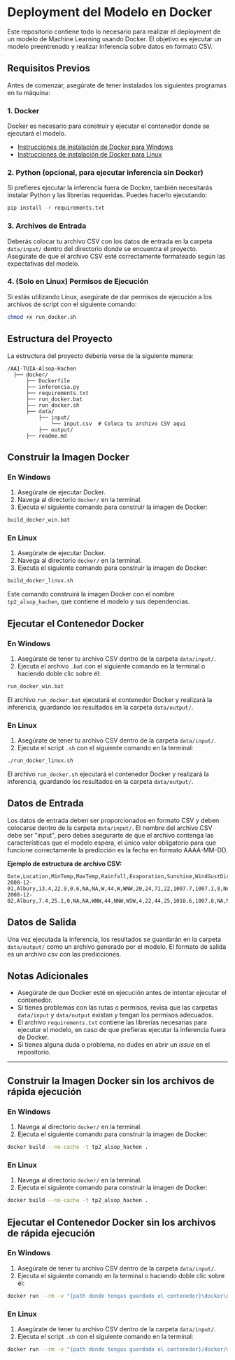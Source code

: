 # Deployment del Modelo en Docker

Este repositorio contiene todo lo necesario para realizar el deployment de un modelo de Machine Learning usando Docker. El objetivo es ejecutar un modelo preentrenado y realizar inferencia sobre datos en formato CSV.

## Requisitos Previos

Antes de comenzar, asegúrate de tener instalados los siguientes programas en tu máquina:

### 1. Docker
Docker es necesario para construir y ejecutar el contenedor donde se ejecutará el modelo.  
- [Instrucciones de instalación de Docker para Windows](https://docs.docker.com/docker-for-windows/install/)
- [Instrucciones de instalación de Docker para Linux](https://docs.docker.com/engine/install/)

### 2. Python (opcional, para ejecutar inferencia sin Docker)
Si prefieres ejecutar la inferencia fuera de Docker, también necesitarás instalar Python y las librerías requeridas. Puedes hacerlo ejecutando:

```bash
pip install -r requirements.txt
```

### 3. Archivos de Entrada
Deberás colocar tu archivo CSV con los datos de entrada en la carpeta `data/input/` dentro del directorio donde se encuentra el proyecto. Asegúrate de que el archivo CSV esté correctamente formateado según las expectativas del modelo.

### 4. (Solo en Linux) Permisos de Ejecución
Si estás utilizando Linux, asegúrate de dar permisos de ejecución a los archivos de script con el siguiente comando:

```bash
chmod +x run_docker.sh
```

## Estructura del Proyecto

La estructura del proyecto debería verse de la siguiente manera:

```
/AA1-TUIA-Alsop-Hachen
  ├── docker/
      ├── Dockerfile
      ├── inferencia.py
      ├── requirements.txt
      ├── run_docker.bat
      ├── run_docker.sh
      ├── data/
          ├── input/
              └── input.csv  # Coloca tu archivo CSV aquí
          ├── output/
      ├── readme.md
```

## Construir la Imagen Docker

### En Windows

1. Asegúrate de ejecutar Docker.
2. Navega al directorio `docker/` en la terminal.
3. Ejecuta el siguiente comando para construir la imagen de Docker:

```bash
build_docker_win.bat
```

### En Linux

1. Asegúrate de ejecutar Docker.
2. Navega al directorio `docker/` en la terminal.
3. Ejecuta el siguiente comando para construir la imagen de Docker:

```bash
build_docker_linux.sh
```

Este comando construirá la imagen Docker con el nombre `tp2_alsop_hachen`, que contiene el modelo y sus dependencias.

## Ejecutar el Contenedor Docker

### En Windows

1. Asegúrate de tener tu archivo CSV dentro de la carpeta `data/input/`.
2. Ejecuta el archivo `.bat` con el siguiente comando en la terminal o haciendo doble clic sobre él:

```bash
run_docker_win.bat
```

El archivo `run_docker.bat` ejecutará el contenedor Docker y realizará la inferencia, guardando los resultados en la carpeta `data/output/`.

### En Linux

1. Asegúrate de tener tu archivo CSV dentro de la carpeta `data/input/`.
2. Ejecuta el script `.sh` con el siguiente comando en la terminal:

```bash
./run_docker_linux.sh
```

El archivo `run_docker.sh` ejecutará el contenedor Docker y realizará la inferencia, guardando los resultados en la carpeta `data/output/`.

## Datos de Entrada

Los datos de entrada deben ser proporcionados en formato CSV y deben colocarse dentro de la carpeta `data/input/`. El nombre del archivo CSV debe ser "input", pero debes asegurarte de que el archivo contenga las características que el modelo espera, el único valor obligatorio para que funcione correctamente la predicción es la fecha en formato AAAA-MM-DD.

**Ejemplo de estructura de archivo CSV:**

```
Date,Location,MinTemp,MaxTemp,Rainfall,Evaporation,Sunshine,WindGustDir,WindGustSpeed,WindDir9am,WindDir3pm,WindSpeed9am,WindSpeed3pm,Humidity9am,Humidity3pm,Pressure9am,Pressure3pm,Cloud9am,Cloud3pm,Temp9am,Temp3pm,RainToday,RainTomorrow
2008-12-01,Albury,13.4,22.9,0.6,NA,NA,W,44,W,WNW,20,24,71,22,1007.7,1007.1,8,NA,16.9,21.8,No,No
2008-12-02,Albury,7.4,25.1,0,NA,NA,WNW,44,NNW,WSW,4,22,44,25,1010.6,1007.8,NA,NA,17.2,24.3,No,No
```

## Datos de Salida

Una vez ejecutada la inferencia, los resultados se guardarán en la carpeta `data/output/` como un archivo generado por el modelo. El formato de salida es un archivo csv con las predicciones.

## Notas Adicionales

- Asegúrate de que Docker esté en ejecución antes de intentar ejecutar el contenedor.
- Si tienes problemas con las rutas o permisos, revisa que las carpetas `data/input` y `data/output` existan y tengan los permisos adecuados.
- El archivo `requirements.txt` contiene las librerías necesarias para ejecutar el modelo, en caso de que prefieras ejecutar la inferencia fuera de Docker.
- Si tienes alguna duda o problema, no dudes en abrir un *issue* en el repositorio.

---

## Construir la Imagen Docker sin los archivos de rápida ejecución

### En Windows

1. Navega al directorio `docker/` en la terminal.
2. Ejecuta el siguiente comando para construir la imagen de Docker:

```bash
docker build --no-cache -t tp2_alsop_hachen .
```

### En Linux

1. Navega al directorio `docker/` en la terminal.
2. Ejecuta el siguiente comando para construir la imagen de Docker:

```bash
docker build --no-cache -t tp2_alsop_hachen .
```

## Ejecutar el Contenedor Docker sin los archivos de rápida ejecución

### En Windows

1. Asegúrate de tener tu archivo CSV dentro de la carpeta `data/input/`.
2. Ejecuta el siguiente comando en la terminal o haciendo doble clic sobre él:

```bash
docker run --rm -v "{path donde tengas guardado el contenedor}\docker\data\input:/data/input" -v "{path donde tengas guardado el contenedor}\docker\data\output:/data/output" tp2_alsop_hachen
```

### En Linux

1. Asegúrate de tener tu archivo CSV dentro de la carpeta `data/input/`.
2. Ejecuta el script `.sh` con el siguiente comando en la terminal:

```bash
docker run --rm -v "{path donde tengas guardado el contenedor}/docker/data/input:/data/input" -v "{path donde tengas guardado el contenedor}/docker/data/output:/data/output" tp2_alsop_hachen
```
